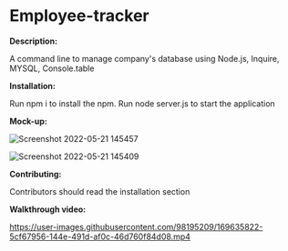# Employee-tracker

**Description:**

A command line to manage company's database using Node.js, Inquire, MYSQL, Console.table

**Installation:**

Run npm i to install the npm. Run node server.js to start the application

**Mock-up:**

![Screenshot 2022-05-21 145457](https://user-images.githubusercontent.com/98195209/169636073-c4d6712a-bd03-45bb-bc3a-aab58392cc48.png)

![Screenshot 2022-05-21 145409](https://user-images.githubusercontent.com/98195209/169636063-a4e473ab-d3a3-4826-9f90-773404354152.png)

**Contributing:**

Contributors should read the installation section

**Walkthrough video:**

https://user-images.githubusercontent.com/98195209/169635822-5cf67956-144e-491d-af0c-46d760f84d08.mp4

